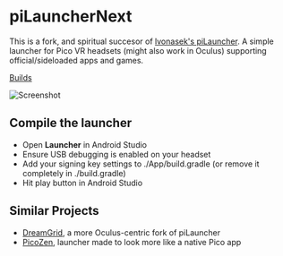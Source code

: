 # piLauncherNext
This is a fork, and spiritual succesor of [lvonasek's piLauncher](https://github.com/lvonasek/QuestPiLauncher). A simple launcher for Pico VR headsets (might also work in Oculus) supporting official/sideloaded apps and games.

[Builds](https://github.com/Veticia/binaries/tree/main/releases)

![Screenshot](https://github.com/Veticia/PiLauncherNext/blob/main/SCREENSHOT.png?raw=true)

## Compile the launcher
* Open **Launcher** in Android Studio
* Ensure USB debugging is enabled on your headset
* Add your signing key settings to ./App/build.gradle (or remove it completely in ./build.gradle)
* Hit play button in Android Studio

## Similar Projects
* [DreamGrid](https://github.com/basti564/DreamGrid), a more Oculus-centric fork of piLauncher
* [PicoZen](https://github.com/barnabwhy/PicoZen), launcher made to look more like a native Pico app
